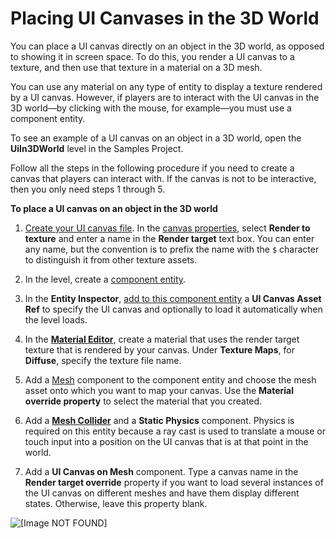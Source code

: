 # Placing UI Canvases in the 3D World<a name="ui-editor-placing-canvases-3d"></a>

You can place a UI canvas directly on an object in the 3D world, as opposed to showing it in screen space\. To do this, you render a UI canvas to a texture, and then use that texture in a material on a 3D mesh\.

You can use any material on any type of entity to display a texture rendered by a UI canvas\. However, if players are to interact with the UI canvas in the 3D world—by clicking with the mouse, for example—you must use a component entity\.

To see an example of a UI canvas on an object in a 3D world, open the **UiIn3DWorld** level in the Samples Project\.

Follow all the steps in the following procedure if you need to create a canvas that players can interact with\. If the canvas is not to be interactive, then you only need steps 1 through 5\.

**To place a UI canvas on an object in the 3D world**

1. [Create your UI canvas file](ui-editor-creating-canvases.md)\. In the [canvas properties](ui-editor-canvas-properties.md), select **Render to texture** and enter a name in the **Render target** text box\. You can enter any name, but the convention is to prefix the name with the `$` character to distinguish it from other texture assets\.

1. In the level, create a [component entity](creating-entity.md)\.

1. In the **Entity Inspector**, [add to this component entity](creating-adding-components.md) a **UI Canvas Asset Ref** to specify the UI canvas and optionally to load it automatically when the level loads\.

1. In the [**Material Editor**](mat-surface-types.md), create a material that uses the render target texture that is rendered by your canvas\. Under **Texture Maps**, for **Diffuse**, specify the texture file name\. 

1. Add a [Mesh](component-static-mesh.md) component to the component entity and choose the mesh asset onto which you want to map your canvas\. Use the **Material override property** to select the material that you created\.

1. Add a **[Mesh Collider](https://docs.aws.amazon.com/lumberyard/latest/userguide/component-physics-mesh-collider.html)** and a **Static Physics** component\. Physics is required on this entity because a ray cast is used to translate a mouse or touch input into a position on the UI canvas that is at that point in the world\.

1. Add a **UI Canvas on Mesh** component\. Type a canvas name in the **Render target override** property if you want to load several instances of the UI canvas on different meshes and have them display different states\. Otherwise, leave this property blank\. 

![\[Image NOT FOUND\]](http://docs.aws.amazon.com/lumberyard/latest/userguide/images/game_ui_editor/ui-editor-placing-canvases-3d.png)